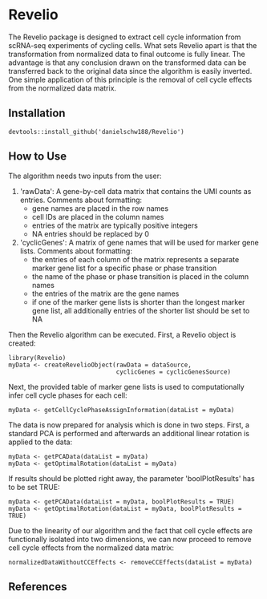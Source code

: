 # Revelio

The Revelio package is designed to extract cell cycle information from scRNA-seq experiments of cycling cells. What sets Revelio apart is that the transformation from normalized data to final outcome is fully linear. The advantage is that any conclusion drawn on the transformed data can be transferred back to the original data since the algorithm is easily inverted. One simple application of this principle is the removal of cell cycle effects from the normalized data matrix.

## Installation
```
devtools::install_github('danielschw188/Revelio')
```

## How to Use

The algorithm needs two inputs from the user:
1. 'rawData': A gene-by-cell data matrix that contains the UMI counts as entries. Comments about formatting:
    - gene names are placed in the row names
    - cell IDs are placed in the column names
    - entries of the matrix are typically positive integers
    - NA entries should be replaced by 0
2. 'cyclicGenes': A matrix of gene names that will be used for marker gene lists. Comments about formatting:
    - the entries of each column of the matrix represents a separate marker gene list for a specific phase or phase transition
    - the name of the phase or phase transition is placed in the column names
    - the entries of the matrix are the gene names
    - if one of the marker gene lists is shorter than the longest marker gene list, all additionally entries of the shorter list should be set to NA
    
Then the Revelio algorithm can be executed. First, a Revelio object is created:
```
library(Revelio)
myData <- createRevelioObject(rawData = dataSource,
                              cyclicGenes = cyclicGenesSource)
```
Next, the provided table of marker gene lists is used to computationally infer cell cycle phases for each cell:
```
myData <- getCellCyclePhaseAssignInformation(dataList = myData)
```
The data is now prepared for analysis which is done in two steps. First, a standard PCA is performed and afterwards an additional linear rotation is applied to the data:
```
myData <- getPCAData(dataList = myData)
myData <- getOptimalRotation(dataList = myData)
```
If results should be plotted right away, the parameter 'boolPlotResults' has to be set TRUE:
```
myData <- getPCAData(dataList = myData, boolPlotResults = TRUE)
myData <- getOptimalRotation(dataList = myData, boolPlotResults = TRUE)
```

Due to the linearity of our algorithm and the fact that cell cycle effects are functionally isolated into two dimensions, we can now proceed to remove cell cycle effects from the normalized data matrix:
```
normalizedDataWithoutCCEffects <- removeCCEffects(dataList = myData)
```


## References
